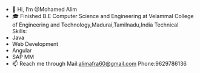 - 👋 Hi, I’m @Mohamed Alim
- 🎓 Finished B.E Computer Science and Engineering at Velammal College of Engineering and Technology,Madurai,Tamilnadu,India
Technical Skills:
- Java 
- Web Development
- Angular 
- SAP MM 
- 📫 Reach me through
     Mail:alimafra60@gmail.com
     Phone:9629786136

<!---
alimafra60/alimafra60 is a ✨ special ✨ repository because its `README.md` (this file) appears on your GitHub profile.
You can click the Preview link to take a look at your changes.
--->
